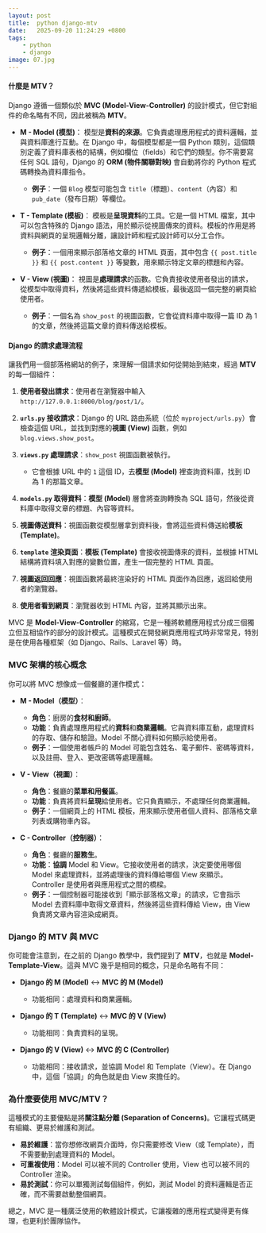 ```yaml
---
layout: post
title:  python django-mtv
date:   2025-09-20 11:24:29 +0800
tags: 
    - python 
    - django
image: 07.jpg
---
```


#### **什麼是 MTV？**

Django 遵循一個類似於 **MVC (Model-View-Controller)** 的設計模式，但它對組件的命名略有不同，因此被稱為 **MTV**。

* **M - Model (模型)**：
    模型是**資料的來源**。它負責處理應用程式的資料邏輯，並與資料庫進行互動。在 Django 中，每個模型都是一個 Python 類別，這個類別定義了資料庫表格的結構，例如欄位（fields）和它們的類型。你不需要寫任何 SQL 語句，Django 的 **ORM (物件關聯對映)** 會自動將你的 Python 程式碼轉換為資料庫指令。

    * **例子**：一個 `Blog` 模型可能包含 `title`（標題）、`content`（內容）和 `pub_date`（發布日期）等欄位。

* **T - Template (模板)**：
    模板是**呈現資料**的工具。它是一個 HTML 檔案，其中可以包含特殊的 Django 語法，用於顯示從視圖傳來的資料。模板的作用是將資料與網頁的呈現邏輯分離，讓設計師和程式設計師可以分工合作。

    * **例子**：一個用來顯示部落格文章的 HTML 頁面，其中包含 `{{ post.title }}` 和 `{{ post.content }}` 等變數，用來顯示特定文章的標題和內容。

* **V - View (視圖)**：
    視圖是**處理請求**的函數。它負責接收使用者發出的請求，從模型中取得資料，然後將這些資料傳遞給模板，最後返回一個完整的網頁給使用者。

    * **例子**：一個名為 `show_post` 的視圖函數，它會從資料庫中取得一篇 ID 為 1 的文章，然後將這篇文章的資料傳送給模板。

#### **Django 的請求處理流程**

讓我們用一個部落格網站的例子，來理解一個請求如何從開始到結束，經過 **MTV** 的每一個組件：

1.  **使用者發出請求**：使用者在瀏覽器中輸入 `http://127.0.0.1:8000/blog/post/1/`。

2.  **`urls.py` 接收請求**：Django 的 URL 路由系統（位於 `myproject/urls.py`）會檢查這個 URL，並找到對應的**視圖 (View)** 函數，例如 `blog.views.show_post`。

3.  **`views.py` 處理請求**：`show_post` 視圖函數被執行。
    * 它會根據 URL 中的 `1` 這個 ID，去**模型 (Model)** 裡查詢資料庫，找到 ID 為 1 的那篇文章。

4.  **`models.py` 取得資料**：**模型 (Model)** 層會將查詢轉換為 SQL 語句，然後從資料庫中取得文章的標題、內容等資料。

5.  **視圖傳送資料**：視圖函數從模型層拿到資料後，會將這些資料傳送給**模板 (Template)**。

6.  **`template` 渲染頁面**：**模板 (Template)** 會接收視圖傳來的資料，並根據 HTML 結構將資料填入對應的變數位置，產生一個完整的 HTML 頁面。

7.  **視圖返回回應**：視圖函數將最終渲染好的 HTML 頁面作為回應，返回給使用者的瀏覽器。

8.  **使用者看到網頁**：瀏覽器收到 HTML 內容，並將其顯示出來。

MVC 是 **Model-View-Controller** 的縮寫，它是一種將軟體應用程式分成三個獨立但互相協作的部分的設計模式。這種模式在開發網頁應用程式時非常常見，特別是在使用各種框架（如 Django、Rails、Laravel 等）時。

### **MVC 架構的核心概念**

你可以將 MVC 想像成一個餐廳的運作模式：

* **M - Model（模型）**：
    * **角色**：廚房的**食材和廚師**。
    * **功能**：負責處理應用程式的**資料**和**商業邏輯**。它與資料庫互動，處理資料的存取、儲存和驗證。Model 不關心資料如何顯示給使用者。
    * **例子**：一個使用者帳戶的 Model 可能包含姓名、電子郵件、密碼等資料，以及註冊、登入、更改密碼等處理邏輯。

* **V - View（視圖）**：
    * **角色**：餐廳的**菜單和用餐區**。
    * **功能**：負責將資料**呈現**給使用者。它只負責顯示，不處理任何商業邏輯。
    * **例子**：一個網頁上的 HTML 模板，用來顯示使用者個人資料、部落格文章列表或購物車內容。

* **C - Controller（控制器）**：
    * **角色**：餐廳的**服務生**。
    * **功能**：**協調** Model 和 View。它接收使用者的請求，決定要使用哪個 Model 來處理資料，並將處理後的資料傳給哪個 View 來顯示。Controller 是使用者與應用程式之間的橋樑。
    * **例子**：一個控制器可能接收到「顯示部落格文章」的請求，它會指示 Model 去資料庫中取得文章資料，然後將這些資料傳給 View，由 View 負責將文章內容渲染成網頁。

### **Django 的 MTV 與 MVC**

你可能會注意到，在之前的 Django 教學中，我們提到了 **MTV**，也就是 **Model-Template-View**。這與 MVC 幾乎是相同的概念，只是命名略有不同：

* **Django 的 M (Model)** ↔ **MVC 的 M (Model)**
    * 功能相同：處理資料和商業邏輯。

* **Django 的 T (Template)** ↔ **MVC 的 V (View)**
    * 功能相同：負責資料的呈現。

* **Django 的 V (View)** ↔ **MVC 的 C (Controller)**
    * 功能相同：接收請求，並協調 Model 和 Template（View）。在 Django 中，這個「協調」的角色就是由 View 來擔任的。

### **為什麼要使用 MVC/MTV？**

這種模式的主要優點是將**關注點分離 (Separation of Concerns)**。它讓程式碼更有組織、更易於維護和測試。

* **易於維護**：當你想修改網頁介面時，你只需要修改 View（或 Template），而不需要動到處理資料的 Model。
* **可重複使用**：Model 可以被不同的 Controller 使用，View 也可以被不同的 Controller 渲染。
* **易於測試**：你可以單獨測試每個組件，例如，測試 Model 的資料邏輯是否正確，而不需要啟動整個網頁。

總之，MVC 是一種廣泛使用的軟體設計模式，它讓複雜的應用程式變得更有條理，也更利於團隊協作。
